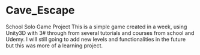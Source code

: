 # Cave_Escape
School Solo Game Project
This is a simple game created in a week, using Unity3D with 3# through from several tutorials and courses from school and Udemy.
I will still going to add new levels and functionalities in the future but this was more of a learning project.
